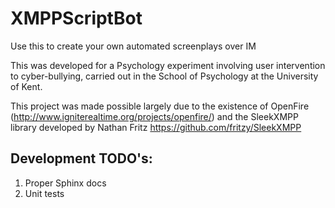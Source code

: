 XMPPScriptBot
=============

Use this to create your own automated screenplays over IM

This was developed for a Psychology experiment involving user intervention to 
cyber-bullying, carried out in the School of Psychology at the University of Kent.

This project was made possible largely due to the existence of OpenFire (http://www.igniterealtime.org/projects/openfire/)
and the SleekXMPP library developed by Nathan Fritz https://github.com/fritzy/SleekXMPP

Development TODO's:
----------------------

1. Proper Sphinx docs
2. Unit tests

